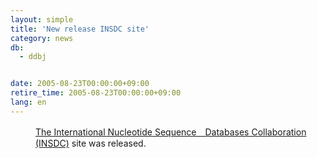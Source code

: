```yaml
---
layout: simple
title: 'New release INSDC site'
category: news
db:
  - ddbj


date: 2005-08-23T00:00:00+09:00
retire_time: 2005-08-23T00:00:00+09:00
lang: en
---
```


<dd><a href="http://www.insdc.org/">The International Nucleotide Sequence　Databases Collaboration (INSDC)</a> site was released.</dd>
